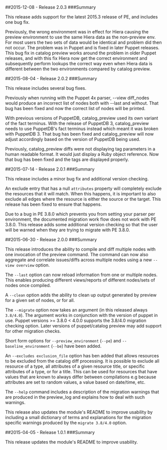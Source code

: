 ##2015-12-08 - Release 2.0.3
###Summary

This release adds support for the latest 2015.3 release of PE, and includes one bug fix.

Previously, the wrong environment was in effect for Hiera causing the preview environment to use the same Hiera data as the non-preview env. For most users the two sets of data would be identical and problem did then not occur. The problem was in Puppet and is fixed in later Puppet releases. This bug fix in catalog preview works around the problem in older Puppet releases, and with this fix Hiera now get the correct environment and subsequently perform lookups the correct way even when Hiera data is different between the two environments compared by catalog preview.


##2015-08-04 - Release 2.0.2
###Summary

This release includes several bug fixes.

Previously when running with the Puppet 4x parser, --view diff_nodes would produce an incorrect list of nodes both with --last and without. That bug has been fixed and now the correct list of nodes will be printed.

With previous versions of PuppetDB, catalog_preview used its own variant of the fact terminus. With the release of PuppetDB 3, catalog_preview needs to use PuppetDB's fact terminus instead which meant it was broken with PuppetDB 3. That bug has been fixed and catalog_preview will now adjust accordingly based on the version of PuppetDB being used.

Previously, catalog_preview diffs were not displaying tag parameters in a human readable format. It would just display a Ruby object reference. Now that bug has been fixed and the tags are displayed properly.

##2015-07-14 - Release 2.0.1
###Summary

This release includes a minor bug fix and additional version checking.

An exclude entry that has a null `attributes` property will completely exclude the resources that it will match. When this happens, it is important to also exclude all edges where the resource is either the source or the target. This release has been fixed to ensure that happens.

Due to a bug in PE 3.8.0 which prevents you from setting your parser per environment, the documented migration work flow does not work with PE 3.8.0. This release adds some additional version checking so that the user will be warned when they are trying to migrate with PE 3.8.0.

##2015-06-30 - Release 2.0.0
###Summary

This release introduces the ability to compile and diff multiple nodes with one invocation of the preview command. The command can now also aggregate and correlate issues/diffs across multiple nodes using a new `--view overview` option.

The `--last` option can now reload information from one or multiple nodes. This enables producing different views/reports of different nodes/sets of nodes once compiled.

A `--clean` option adds the ability to clean up output generated by preview for a given set of nodes, or for all.

The `--migrate` option now takes an argument (in this released always `3.8/4.0`). The argument works in conjunction with the version of puppet in use. Puppet versions >= 3.8.0 < 4.0.0 supports the 3.8/4.0 migration checking option. Later versions of puppet/catalog preview may add support for other migration checks.

Short form options for `--preview_environment` (`--pe`) and `--baseline_environment` (`--be`) have been added.

An `--excludes exclusion_file` option has ben added that allows resources to be excluded from
the catalog diff processing. It is possible to exclude all resource of a type, all attributes
of a given resource title, or specific attributes of a type, or for a title. This can be used
for resources that have values that are known to always differ between compilations e.g because attributes are set to random values, a value based on date/time, etc.

The `--help` command includes a description of the migration warnings that are produced in the
preview_log and explains how to deal with such warnings.

This release also updates the module's README to improve usability by including a small dictionary of terms and explanations for the migration specific warnings produced by the `migrate 3.8/4.0` option.

##2015-04-05 - Release 1.0.1
###Summary

This release updates the module's README to improve usability.

